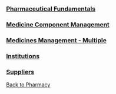 
### [Pharmaceutical Fundamentals](https://github.com/hmislk/hmis/wiki/Pharmaceutical-Fundamentals)

### [Medicine Component Management](https://github.com/hmislk/hmis/wiki/Medicines)

### [Medicines Management - Multiple](https://github.com/hmislk/hmis/wiki/Medicines-Management-%E2%80%90-Multiple)

### [Institutions](https://github.com/hmislk/hmis/wiki/Institutions)

### [Suppliers](https://github.com/hmislk/hmis/wiki/Suppliers)


[Back to Pharmacy](https://github.com/hmislk/hmis/wiki/Pharmacy)

